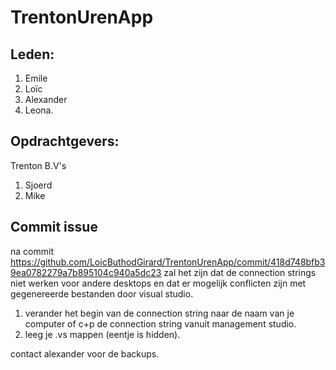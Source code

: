 # TrentonUrenApp

## Leden:
1. Emile
2. Loïc
3. Alexander
4. Leona.

## Opdrachtgevers: 
Trenton B.V's
1. Sjoerd
2. Mike

## Commit issue
na commit https://github.com/LoicButhodGirard/TrentonUrenApp/commit/418d748bfb39ea0782279a7b895104c940a5dc23
zal het zijn dat de connection strings niet werken voor andere desktops en dat er mogelijk conflicten zijn met gegenereerde bestanden door visual studio.

1. verander het begin van de connection string naar de naam van je computer of c+p de connection string vanuit management studio.
2. leeg je .vs mappen (eentje is hidden).

contact alexander voor de backups.
